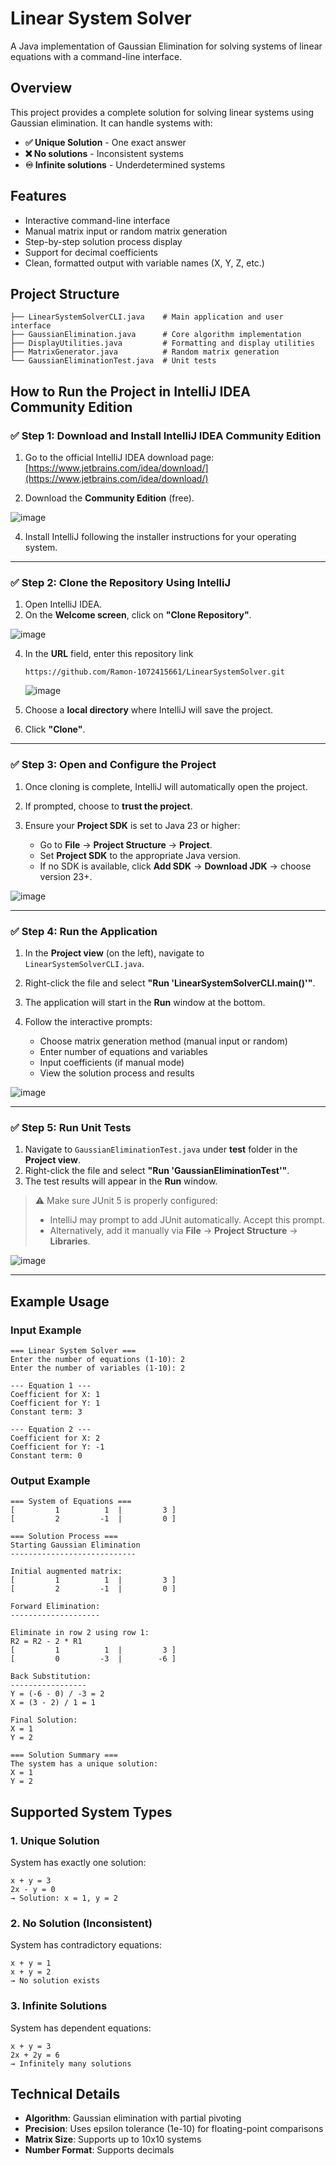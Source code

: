 # Linear System Solver

A Java implementation of Gaussian Elimination for solving systems of linear equations with a command-line interface.

## Overview

This project provides a complete solution for solving linear systems using Gaussian elimination. It can handle systems with:
- **✅ Unique Solution** - One exact answer
- **❌ No solutions** - Inconsistent systems
- **♾️ Infinite solutions** - Underdetermined systems

## Features

- Interactive command-line interface
- Manual matrix input or random matrix generation
- Step-by-step solution process display
- Support for decimal coefficients
- Clean, formatted output with variable names (X, Y, Z, etc.)

## Project Structure

```
├── LinearSystemSolverCLI.java    # Main application and user interface
├── GaussianElimination.java      # Core algorithm implementation
├── DisplayUtilities.java         # Formatting and display utilities
├── MatrixGenerator.java          # Random matrix generation
└── GaussianEliminationTest.java  # Unit tests
```

## How to Run the Project in IntelliJ IDEA Community Edition

### ✅ Step 1: Download and Install IntelliJ IDEA Community Edition

1. Go to the official IntelliJ IDEA download page:
   [https://www.jetbrains.com/idea/download/](https://www.jetbrains.com/idea/download/)

2. Download the **Community Edition** (free).
   
![image](https://github.com/user-attachments/assets/d7f57bcf-8e0f-4f88-ad43-ec35d01ccb8d)

4. Install IntelliJ following the installer instructions for your operating system.

---

### ✅ Step 2: Clone the Repository Using IntelliJ

1. Open IntelliJ IDEA.
2. On the **Welcome screen**, click on **"Clone Repository"**.
   
![image](https://github.com/user-attachments/assets/4344bcd1-547a-4ace-be1e-208eda7b4cea)

4. In the **URL** field, enter this repository link

   ```
   https://github.com/Ramon-1072415661/LinearSystemSolver.git
   ```

   ![image](https://github.com/user-attachments/assets/6bc62102-b57b-49be-9bb8-7e668fee6df6)

6. Choose a **local directory** where IntelliJ will save the project.
7. Click **"Clone"**.

---

### ✅ Step 3: Open and Configure the Project

1. Once cloning is complete, IntelliJ will automatically open the project.
2. If prompted, choose to **trust the project**.
3. Ensure your **Project SDK** is set to Java 23 or higher:

   * Go to **File** → **Project Structure** → **Project**.
   * Set **Project SDK** to the appropriate Java version.
   * If no SDK is available, click **Add SDK** → **Download JDK** → choose version 23+.

![image](https://github.com/user-attachments/assets/fafec615-a253-4622-82af-46d914be7eb3)

---

### ✅ Step 4: Run the Application

1. In the **Project view** (on the left), navigate to `LinearSystemSolverCLI.java`.
2. Right-click the file and select **"Run 'LinearSystemSolverCLI.main()'"**.
3. The application will start in the **Run** window at the bottom.
4. Follow the interactive prompts:

   * Choose matrix generation method (manual input or random)
   * Enter number of equations and variables
   * Input coefficients (if manual mode)
   * View the solution process and results

![image](https://github.com/user-attachments/assets/65895b39-0ba0-4096-93e7-2c4a308b6a6c)

---

### ✅ Step 5: Run Unit Tests

1. Navigate to `GaussianEliminationTest.java` under **test** folder in the **Project view**.
2. Right-click the file and select **"Run 'GaussianEliminationTest'"**.
3. The test results will appear in the **Run** window.

> ⚠️ Make sure JUnit 5 is properly configured:
>
> * IntelliJ may prompt to add JUnit automatically. Accept this prompt.
> * Alternatively, add it manually via **File** → **Project Structure** → **Libraries**.

![image](https://github.com/user-attachments/assets/2c7a6d16-7c2d-4365-b872-c8ce408b192b)

---

## Example Usage

### Input Example
```
=== Linear System Solver ===
Enter the number of equations (1-10): 2
Enter the number of variables (1-10): 2

--- Equation 1 ---
Coefficient for X: 1
Coefficient for Y: 1
Constant term: 3

--- Equation 2 ---
Coefficient for X: 2
Coefficient for Y: -1
Constant term: 0
```

### Output Example
```
=== System of Equations ===
[         1          1  |         3 ]
[         2         -1  |         0 ]

=== Solution Process ===
Starting Gaussian Elimination
----------------------------

Initial augmented matrix:
[         1          1  |         3 ]
[         2         -1  |         0 ]

Forward Elimination:
--------------------

Eliminate in row 2 using row 1:
R2 = R2 - 2 * R1
[         1          1  |         3 ]
[         0         -3  |        -6 ]

Back Substitution:
-----------------
Y = (-6 - 0) / -3 = 2
X = (3 - 2) / 1 = 1

Final Solution:
X = 1
Y = 2

=== Solution Summary ===
The system has a unique solution:
X = 1
Y = 2
```

## Supported System Types

### 1. Unique Solution
System has exactly one solution:
```
x + y = 3
2x - y = 0
→ Solution: x = 1, y = 2
```

### 2. No Solution (Inconsistent)
System has contradictory equations:
```
x + y = 1
x + y = 2
→ No solution exists
```

### 3. Infinite Solutions
System has dependent equations:
```
x + y = 3
2x + 2y = 6
→ Infinitely many solutions
```

## Technical Details

- **Algorithm**: Gaussian elimination with partial pivoting
- **Precision**: Uses epsilon tolerance (1e-10) for floating-point comparisons
- **Matrix Size**: Supports up to 10x10 systems
- **Number Format**: Supports decimals 
